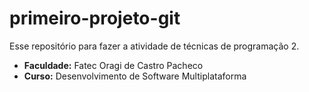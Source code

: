 # primeiro-projeto-git
Esse repositório para fazer a atividade de técnicas de programação 2. 

- **Faculdade:** Fatec Oragi de Castro Pacheco
- **Curso:** Desenvolvimento de Software Multiplataforma
 
